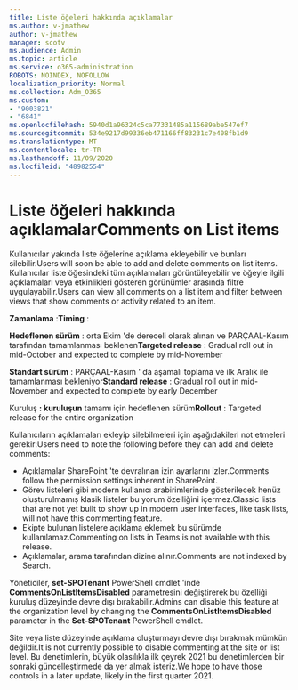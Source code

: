 ```yaml
---
title: Liste öğeleri hakkında açıklamalar
ms.author: v-jmathew
author: v-jmathew
manager: scotv
ms.audience: Admin
ms.topic: article
ms.service: o365-administration
ROBOTS: NOINDEX, NOFOLLOW
localization_priority: Normal
ms.collection: Adm_O365
ms.custom:
- "9003821"
- "6841"
ms.openlocfilehash: 5940d1a96324c5ca77331485a115689abe547ef7
ms.sourcegitcommit: 534e9217d99336eb471166ff83231c7e408fb1d9
ms.translationtype: MT
ms.contentlocale: tr-TR
ms.lasthandoff: 11/09/2020
ms.locfileid: "48982554"
---
```

# <a name="comments-on-list-items"></a><span data-ttu-id="b7c8f-102">Liste öğeleri hakkında açıklamalar</span><span class="sxs-lookup"><span data-stu-id="b7c8f-102">Comments on List items</span></span>

<span data-ttu-id="b7c8f-103">Kullanıcılar yakında liste öğelerine açıklama ekleyebilir ve bunları silebilir.</span><span class="sxs-lookup"><span data-stu-id="b7c8f-103">Users will soon be able to add and delete comments on list items.</span></span> <span data-ttu-id="b7c8f-104">Kullanıcılar liste öğesindeki tüm açıklamaları görüntüleyebilir ve öğeyle ilgili açıklamaları veya etkinlikleri gösteren görünümler arasında filtre uygulayabilir.</span><span class="sxs-lookup"><span data-stu-id="b7c8f-104">Users can view all comments on a list item and filter between views that show comments or activity related to an item.</span></span>

<span data-ttu-id="b7c8f-105">**Zamanlama** :</span><span class="sxs-lookup"><span data-stu-id="b7c8f-105">**Timing** :</span></span>

<span data-ttu-id="b7c8f-106">**Hedeflenen sürüm** : orta Ekim 'de dereceli olarak alınan ve PARÇAAL-Kasım tarafından tamamlanması beklenen</span><span class="sxs-lookup"><span data-stu-id="b7c8f-106">**Targeted release** : Gradual roll out in mid-October and expected to complete by mid-November</span></span>

<span data-ttu-id="b7c8f-107">**Standart sürüm** : PARÇAAL-Kasım ' da aşamalı toplama ve ilk Aralık ile tamamlanması bekleniyor</span><span class="sxs-lookup"><span data-stu-id="b7c8f-107">**Standard release** : Gradual roll out in mid-November and expected to complete by early December</span></span>

<span data-ttu-id="b7c8f-108">Kuruluş **: kuruluşun** tamamı için hedeflenen sürüm</span><span class="sxs-lookup"><span data-stu-id="b7c8f-108">**Rollout** : Targeted release for the entire organization</span></span>

<span data-ttu-id="b7c8f-109">Kullanıcıların açıklamaları ekleyip silebilmeleri için aşağıdakileri not etmeleri gerekir:</span><span class="sxs-lookup"><span data-stu-id="b7c8f-109">Users need to note the following before they can add and delete comments:</span></span>

- <span data-ttu-id="b7c8f-110">Açıklamalar SharePoint 'te devralınan izin ayarlarını izler.</span><span class="sxs-lookup"><span data-stu-id="b7c8f-110">Comments follow the permission settings inherent in SharePoint.</span></span>
- <span data-ttu-id="b7c8f-111">Görev listeleri gibi modern kullanıcı arabirimlerinde gösterilecek henüz oluşturulmamış klasik listeler bu yorum özelliğini içermez.</span><span class="sxs-lookup"><span data-stu-id="b7c8f-111">Classic lists that are not yet built to show up in modern user interfaces, like task lists, will not have this commenting feature.</span></span>
- <span data-ttu-id="b7c8f-112">Ekipte bulunan listelere açıklama eklemek bu sürümde kullanılamaz.</span><span class="sxs-lookup"><span data-stu-id="b7c8f-112">Commenting on lists in Teams is not available with this release.</span></span>
- <span data-ttu-id="b7c8f-113">Açıklamalar, arama tarafından dizine alınır.</span><span class="sxs-lookup"><span data-stu-id="b7c8f-113">Comments are not indexed by Search.</span></span>

<span data-ttu-id="b7c8f-114">Yöneticiler, **set-SPOTenant** PowerShell cmdlet 'inde **CommentsOnListItemsDisabled** parametresini değiştirerek bu özelliği kuruluş düzeyinde devre dışı bırakabilir.</span><span class="sxs-lookup"><span data-stu-id="b7c8f-114">Admins can disable this feature at the organization level by changing the **CommentsOnListItemsDisabled** parameter in the **Set-SPOTenant** PowerShell cmdlet.</span></span>

<span data-ttu-id="b7c8f-115">Site veya liste düzeyinde açıklama oluşturmayı devre dışı bırakmak mümkün değildir.</span><span class="sxs-lookup"><span data-stu-id="b7c8f-115">It is not currently possible to disable commenting at the site or list level.</span></span> <span data-ttu-id="b7c8f-116">Bu denetimlerin, büyük olasılıkla ilk çeyrek 2021 bu denetimlerden bir sonraki güncelleştirmede da yer almak isteriz.</span><span class="sxs-lookup"><span data-stu-id="b7c8f-116">We hope to have those controls in a later update, likely in the first quarter 2021.</span></span>

